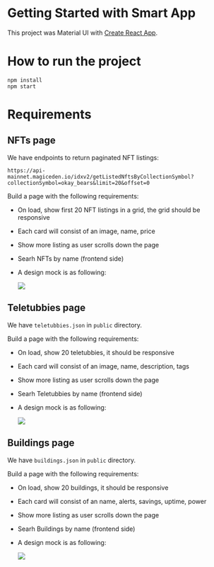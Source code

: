 # Getting Started with Smart App

This project was Material UI with [Create React App](https://github.com/facebook/create-react-app).

# How to run the project

```
npm install
npm start
```

# Requirements

## NFTs page

We have endpoints to return paginated NFT listings:

```
https://api-mainnet.magiceden.io/idxv2/getListedNftsByCollectionSymbol?collectionSymbol=okay_bears&limit=20&offset=0
```

Build a page with the following requirements:

- On load, show first 20 NFT listings in a grid, the grid should be responsive
- Each card will consist of an image, name, price
- Show more listing as user scrolls down the page
- Searh NFTs by name (frontend side)
- A design mock is as following:

  <img src="./public/NFTs.png" />

## Teletubbies page

We have `teletubbies.json` in `public` directory.

Build a page with the following requirements:

- On load, show 20 teletubbies, it should be responsive
- Each card will consist of an image, name, description, tags
- Show more listing as user scrolls down the page
- Searh Teletubbies by name (frontend side)
- A design mock is as following:

  <img src="./public/teletubbies.png" />

## Buildings page

We have `buildings.json` in `public` directory.

Build a page with the following requirements:

- On load, show 20 buildings, it should be responsive
- Each card will consist of an name, alerts, savings, uptime, power
- Show more listing as user scrolls down the page
- Searh Buildings by name (frontend side)
- A design mock is as following:

  <img src="./public/buildings.png" />
